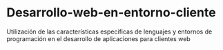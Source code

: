 # Desarrollo-web-en-entorno-cliente
Utilización de las características específicas de lenguajes y entornos de programación en el desarrollo de aplicaciones para clientes web
